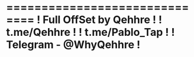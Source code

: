 ==============================
! Full OffSet by Qehhre !
! t.me/Qehhre !
! t.me/Pablo_Tap !
! Telegram - @WhyQehhre !
==============================
